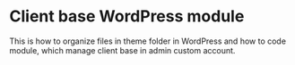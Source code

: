 Client base WordPress module
============================
This is how to organize files in theme folder in WordPress and how to code module, which manage client base in admin custom account.
